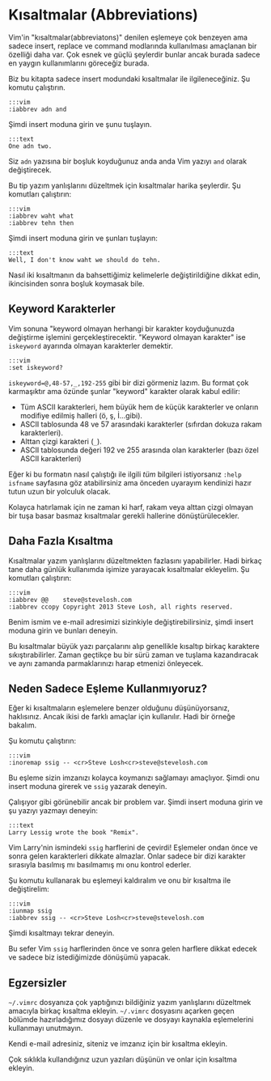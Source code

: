 Kısaltmalar (Abbreviations)
=============

Vim'in "kısaltmalar(abbreviatons)" denilen eşlemeye çok benzeyen ama sadece
insert, replace ve command modlarında kullanılması amaçlanan bir özelliği daha
var. Çok esnek ve güçlü şeylerdir bunlar ancak burada sadece en yaygın
kullanımlarını göreceğiz burada.

Biz bu kitapta sadece insert modundaki kısaltmalar ile ilgileneceğiniz. Şu komutu çalıştırın.

    :::vim
    :iabbrev adn and

Şimdi insert moduna girin ve şunu tuşlayın.

    :::text
    One adn two.

Siz `adn` yazısına bir boşluk koyduğunuz anda anda Vim yazıyı `and` olarak
değiştirecek.

Bu tip yazım yanlışlarını düzeltmek için kısaltmalar harika şeylerdir. Şu
komutları çalıştırın:

    :::vim
    :iabbrev waht what
    :iabbrev tehn then

Şimdi insert moduna girin ve şunları tuşlayın:

    :::text
    Well, I don't know waht we should do tehn.

Nasıl iki kısaltmanın da bahsettiğimiz kelimelerle değiştirildiğine dikkat
edin, ikincisinden sonra boşluk koymasak bile.

Keyword Karakterler
-------------------

Vim sonuna "keyword olmayan herhangi bir karakter    koyduğunuzda değiştirme
işlemini gerçekleştirecektir. "Keyword olmayan karakter" ise `iskeyword`
ayarında olmayan karakterler demektir.

    :::vim
    :set iskeyword?

`iskeyword=@,48-57,_,192-255` gibi bir dizi görmeniz lazım. Bu format çok
karmaşıktır ama özünde şunlar "keyword" karakter olarak kabul edilir:

* Tüm ASCII karakterleri, hem büyük hem de küçük karakterler ve onların
  modifiye edilmiş halleri (ö, ş, İ...gibi).
* ASCII tablosunda 48 ve 57 arasındaki karakterler (sıfırdan dokuza rakam
  karakterleri).
* Alttan çizgi karakteri (`_`).
* ASCII tablosunda değeri 192 ve 255 arasında olan karakterler (bazı özel ASCII
  karakterleri)

Eğer ki bu formatın nasıl çalıştığı ile ilgili *tüm* bilgileri istiyorsanız
`:help isfname` sayfasına göz atabilirsiniz ama önceden uyarayım kendinizi
hazır tutun uzun bir yolculuk olacak.

Kolayca hatırlamak için ne zaman ki harf, rakam veya alttan çizgi olmayan bir
tuşa basar basmaz kısaltmalar gerekli hallerine dönüştürülecekler.

Daha Fazla Kısaltma
-------------------

Kısaltmalar yazım yanlışlarını düzeltmekten fazlasını yapabilirler. Hadi birkaç
tane daha günlük kullanımda işimize yarayacak kısaltmalar ekleyelim. Şu
komutları çalıştırın:

    :::vim
    :iabbrev @@    steve@stevelosh.com
    :iabbrev ccopy Copyright 2013 Steve Losh, all rights reserved.

Benim ismim ve e-mail adresimizi sizinkiyle değiştirebilirsiniz, şimdi insert
moduna girin ve bunları deneyin.

Bu kısaltmalar büyük yazı parçalarını alıp genellikle kısaltıp birkaç karaktere
sıkıştırabilirler. Zaman geçtikçe bu bir sürü zaman ve tuşlama kazandıracak ve
aynı zamanda parmaklarınızı harap etmenizi önleyecek.

Neden Sadece Eşleme Kullanmıyoruz?
----------------------------------

Eğer ki kısaltmaların eşlemelere benzer olduğunu düşünüyorsanız, haklısınız. Ancak ikisi de farklı amaçlar için kullanılır. Hadi bir örneğe bakalım.

Şu komutu çalıştırın:

    :::vim
    :inoremap ssig -- <cr>Steve Losh<cr>steve@stevelosh.com

Bu eşleme sizin imzanızı kolayca koymanızı sağlamayı amaçlıyor. Şimdi onu
insert moduna girerek ve `ssig` yazarak deneyin.

Çalışıyor gibi görünebilir ancak bir problem var. Şimdi insert moduna girin ve şu yazıyı yazmayı deneyin:

    :::text
    Larry Lessig wrote the book "Remix".

Vim Larry'nin ismindeki `ssig` harflerini de çevirdi! Eşlemeler ondan önce ve
sonra gelen karakterleri dikkate almazlar. Onlar sadece bir dizi karakter
sırasıyla basılmış mı basılmamış mı onu kontrol ederler.

Şu komutu kullanarak bu eşlemeyi kaldıralım ve onu bir kısaltma ile
değiştirelim:

    :::vim
    :iunmap ssig
    :iabbrev ssig -- <cr>Steve Losh<cr>steve@stevelosh.com

Şimdi kısaltmayı tekrar deneyin.

Bu sefer Vim `ssig` harflerinden önce ve sonra gelen harflere dikkat edecek ve sadece biz istediğimizde dönüşümü yapacak.

Egzersizler
-----------

`~/.vimrc` dosyanıza çok yaptığınızı bildiğiniz yazım yanlışlarını düzeltmek
amacıyla birkaç kısaltma ekleyin. `~/.vimrc` dosyasını açarken geçen bölümde
hazırladığımız dosyayı düzenle ve dosyayı kaynakla eşlemelerini kullanmayı
unutmayın.

Kendi e-mail adresiniz, siteniz ve imzanız için bir kısaltma ekleyin.

Çok sıklıkla kullandığınız uzun yazıları düşünün ve onlar için kısaltma
ekleyin.
